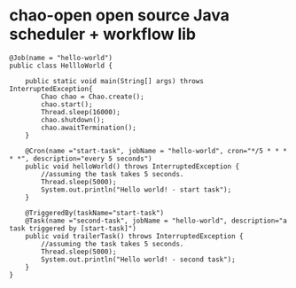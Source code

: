 # chao-open  open source Java scheduler + workflow lib

	@Job(name = "hello-world")
	public class HellloWorld {
	
		public static void main(String[] args) throws InterruptedException{
			Chao chao = Chao.create();
			chao.start();
			Thread.sleep(16000);
			chao.shutdown();
			chao.awaitTermination();
		}
	
		@Cron(name ="start-task", jobName = "hello-world", cron="*/5 * * * * *", description="every 5 seconds")
		public void helloWorld() throws InterruptedException {
			//assuming the task takes 5 seconds.
			Thread.sleep(5000);
			System.out.println("Hello world! - start task");
		}
	
		@TriggeredBy(taskName="start-task")
		@Task(name ="second-task", jobName = "hello-world", description="a task triggered by [start-task]")
		public void trailerTask() throws InterruptedException {
			//assuming the task takes 5 seconds.
			Thread.sleep(5000);
			System.out.println("Hello world! - second task");
		}
	}

